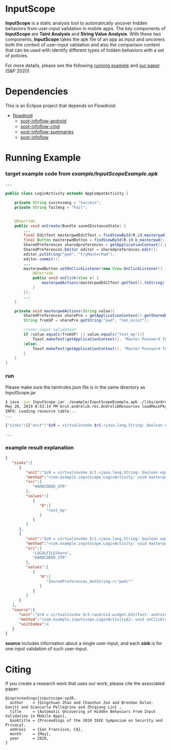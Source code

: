 #  InputScope
**InputScope** is a static analysis tool to automatically uncover hidden behaviors from user-input validation in mobile apps. The key components of **InputScope** are **Taint Analysis** and **String Value Analysis**. With these two components, **InputScope** takes the apk file of an app as input and uncovers both the context of user-input validation and also the comparison content that can be used with identify different types of hidden behaviors with a set of policies.

For more details, please see the following [running example](#jump) and [our paper](https://web.cse.ohio-state.edu/~lin.3021/file/SP20.pdf) (S&P 2020)

# Dependencies
This is an Eclipse project that depends on Flowdroid:

- [flowdroid](https://github.com/secure-software-engineering/FlowDroid)
    - [soot-infoflow-android](https://github.com/secure-software-engineering/FlowDroid/tree/master/soot-infoflow-android "soot-infoflow-android")
    - [soot-infoflow-cmd](https://github.com/secure-software-engineering/FlowDroid/tree/master/soot-infoflow-cmd "soot-infoflow-cmd")
    - [soot-infoflow-summaries](https://github.com/secure-software-engineering/FlowDroid/tree/master/soot-infoflow-summaries "soot-infoflow-summaries")
    - [soot-infoflow](https://github.com/secure-software-engineering/FlowDroid/tree/master/soot-infoflow "soot-infoflow")

# <span id="jump">Running Example</span>

### target example code from *example/InputScopeExample.apk*

```java
...

public class LoginActivity extends AppCompatActivity {  

    private String successmsg = "Success";
    private String failmsg = "Fail";


    @Override
    public void onCreate(Bundle savedInstanceState) {
        ...
        final EditText masterpwdEditText = findViewById(R.id.masterpwd);
        final Button masterpwdButton = findViewById(R.id.b_masterpwd);
        SharedPreferences sharedpreferences = getApplicationContext().getSharedPreferences("password", Context.MODE_PRIVATE);
        SharedPreferences.Editor editor = sharedpreferences.edit();
        editor.putString("pwd", "tryMasterPwd");
        editor.commit();
        ...
        masterpwdButton.setOnClickListener(new View.OnClickListener() {
            @Override
            public void onClick(View v) {
                masterpwdActions(masterpwdEditText.getText().toString());
            }
        });
        ...
    }

    private void masterpwdActions(String value){
        SharedPreferences sharePre = getApplicationContext().getSharedPreferences("password", Context.MODE_PRIVATE);
        String fromSP = sharePre.getString("pwd", "non_exist");

        //user-input validation
        if (value.equals(fromSP) || value.equals("test_mp")){
            Toast.makeText(getApplicationContext(), "Master Password Test "+successmsg, Toast.LENGTH_LONG).show();
        }else{
            Toast.makeText(getApplicationContext(), "Master Password Test "+failmsg, Toast.LENGTH_LONG).show();
        }
    }  
}
```

### run
Please make sure the taintrules.json file is in the same directory as InputScope.jar
```sh
$ java -jar InputScope.jar ./example/InputScopeExample.apk ./libs/android.jar
May 20, 2019 8:53:14 PM brut.androlib.res.AndrolibResources loadMainPkg
INFO: Loading resource table...
...

{"sinks":[{"unit":"$z0 = virtualinvoke $r1.<java.lang.String: boolean equals(java.lang.Object)>(\"test_mp\")","method":"<com.example.inputscope.LoginActivity: void masterpwdActions(java.lang.String)>","src":["HARDCODED_STR"],"values":[{"0":["test_mp"]}]},{"unit":"$z0 = virtualinvoke $r1.<java.lang.String: boolean equals(java.lang.Object)>($r4)","method":"<com.example.inputscope.LoginActivity: void masterpwdActions(java.lang.String)>","src":["LOCALFILEShare","HARDCODED_STR"],"values":[{"0":["SharedPreferences_GetString->\"pwd\""]}]}],"source":{"unit":"$r4 = virtualinvoke $r3.<android.widget.EditText: android.text.Editable getText()>()","method":"<com.example.inputscope.LoginActivity$2: void onClick(android.view.View)>","unitIndex":4}}

...
```

### example result explanation
```json
{
   "sinks":[
      {
         "unit":"$z0 = virtualinvoke $r1.<java.lang.String: boolean equals(java.lang.Object)>(\"test_mp\")",
         "method":"<com.example.inputscope.LoginActivity: void masterpwdActions(java.lang.String)>",
         "src":[
            "HARDCODED_STR"
         ],
         "values":[
            {
               "0":[
                  "test_mp"
               ]
            }
         ]
      },
      {
         "unit":"$z0 = virtualinvoke $r1.<java.lang.String: boolean equals(java.lang.Object)>($r4)",
         "method":"<com.example.inputscope.LoginActivity: void masterpwdActions(java.lang.String)>",
         "src":[
            "LOCALFILEShare",
            "HARDCODED_STR"
         ],
         "values":[
            {
               "0":[
                  "SharedPreferences_GetString->\"pwd\""
               ]
            }
         ]
      }
   ],
   "source":{
      "unit":"$r4 = virtualinvoke $r3.<android.widget.EditText: android.text.Editable getText()>()",
      "method":"<com.example.inputscope.LoginActivity$2: void onClick(android.view.View)>",
      "unitIndex":4
   }
}
```
**source** includes information about a single user-input, and each **sink** is for one input validation of such user-input.

# Citing

If you create a research work that uses our work, please cite the associated paper:
```
@inproceedings{inputscope:sp20,
  author    = {Qingchuan Zhao and Chaoshun Zuo and Brendan Dolan-Gavitt and Giancarlo Pellegrino and Zhiqiang Lin} ,
  title     = {Automatic Uncovering of Hidden Behaviors From Input Validation in Mobile Apps},
  booktitle = {Proceedings of the 2020 IEEE Symposium on Security and Privacy},
  address   = {San Francisco, CA},
  month     = {May},
  year      = 2020,
}
```
